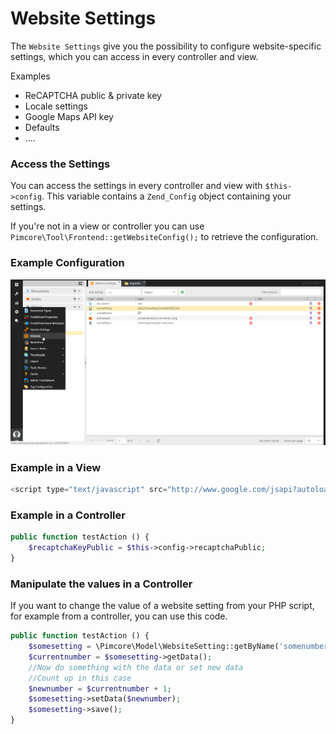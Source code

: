# Website Settings

The `Website Settings` give you the possibility to configure website-specific settings, which you can 
access in every controller and view.

Examples
* ReCAPTCHA public & private key
* Locale settings
* Google Maps API key
* Defaults
* ....

### Access the Settings
You can access the settings in every controller and view with `$this->config`. This variable contains 
a `Zend_Config` object containing your settings.

If you're not in a view or controller you can use `Pimcore\Tool\Frontend::getWebsiteConfig();` to 
retrieve the configuration.


### Example Configuration
![Website Setting Config](../img/website-settings.png)

### Example in a View
```php 
<script type="text/javascript" src="http://www.google.com/jsapi?autoload=%7B%22modules%22%3A%5B%7B%22name%22%3A%22maps%22%2C%22version%22%3A%222%22%7D%5D%7D&amp;key=<?= $this->config->googleMapsKey ?>"></script>
```

### Example in a Controller
```php
public function testAction () {
    $recaptchaKeyPublic = $this->config->recaptchaPublic;
}
```

### Manipulate the values in a Controller
If you want to change the value of a website setting from your PHP script, for example from a controller, you can use this code.
```php
public function testAction () {
    $somesetting = \Pimcore\Model\WebsiteSetting::getByName('somenumber');
    $currentnumber = $somesetting->getData();
    //Now do something with the data or set new data
    //Count up in this case
    $newnumber = $currentnumber + 1;
    $somesetting->setData($newnumber);
    $somesetting->save();
}
```